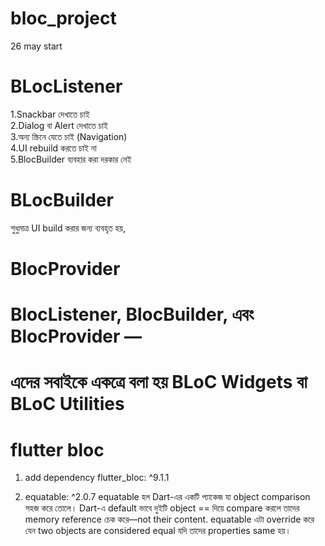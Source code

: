 # bloc_project

26 may start

# BLocListener
1.Snackbar দেখাতে চাই	
2.Dialog বা Alert দেখাতে চাই	
3.অন্য স্ক্রিনে যেতে চাই (Navigation)	
4.UI rebuild করতে চাই না	
5.BlocBuilder ব্যবহার করা দরকার নেই	

# BLocBuilder
শুধুমাত্র UI build করার জন্য ব্যবহৃত হয়, 
# BlocProvider


# BlocListener, BlocBuilder, এবং BlocProvider — 
# এদের সবাইকে একত্রে বলা হয় BLoC Widgets বা BLoC Utilities

# flutter bloc
1. add dependency
   flutter_bloc: ^9.1.1

 2.  equatable: ^2.0.7
   equatable হল Dart-এর একটি প্যাকেজ যা object comparison সহজ 
 করে তোলে। Dart-এ default ভাবে দুইটি object == দিয়ে compare করলে
তাদের memory reference চেক করে—not their content. equatable 
এটা override করে যেন two objects are considered equal যদি 
তাদের properties same হয়।